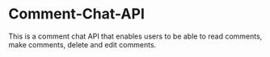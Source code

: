# Comment-Chat-API
This is a comment chat API that enables users to be able to read comments, make comments, delete and edit comments.
